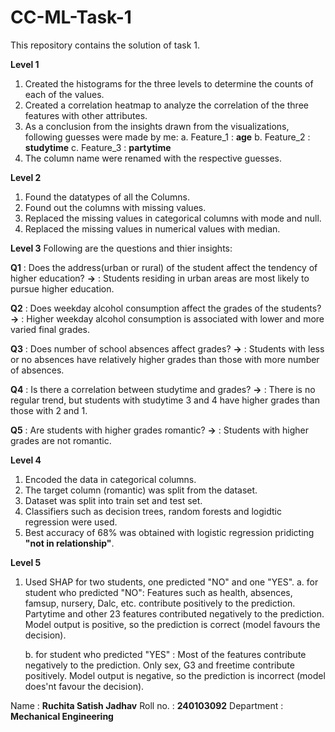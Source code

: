 # CC-ML-Task-1
This repository contains the solution of task 1.


**Level 1**
1. Created the histograms for the three levels to determine the counts of each of the values.
2. Created a correlation heatmap to analyze the correlation of the three features with other attributes.
3. As a conclusion from the insights drawn from the visualizations, following guesses were made by me:
   a. Feature_1 : **age**
   b. Feature_2 : **studytime**
   c. Feature_3 : **partytime**
4. The column name were renamed with the respective guesses.


**Level 2**
1. Found the datatypes of all the Columns.
2. Found out the columns with missing values.
3. Replaced the missing values in categorical columns with mode and null.
4. Replaced the missing values in numerical values with median.


**Level 3**
Following are the questions and thier insights:

**Q1** : Does the address(urban or rural) of the student affect the tendency of higher education?
**->** : Students residing in urban areas are most likely to pursue higher education.

**Q2** : Does weekday alcohol consumption affect the grades of the students?
**->** : Higher weekday alcohol consumption is associated with lower and more varied final grades.

**Q3** : Does number of school absences affect grades?
**->** : Students with less or no absences have relatively higher grades than those with more number of absences.

**Q4** : Is there a correlation between studytime and grades?
**->** : There is no regular trend, but students with studytime 3 and 4 have higher grades than those with 2 and 1.

**Q5** :  Are students with higher grades romantic?
**->** : Students with higher grades are not romantic.


**Level 4**
1. Encoded the data in categorical columns.
2. The target column (romantic) was split from the dataset.
3. Dataset was split into train set and test set.
4. Classifiers such as decision trees, random forests and logidtic regression were used.
5. Best accuracy of 68% was obtained with logistic regression pridicting **"not in relationship"**.


**Level 5**
1. Used SHAP for two students, one predicted "NO" and one "YES".
   a. for student who predicted "NO":
      Features such as health, absences, famsup, nursery, Dalc, etc. contribute positively to the prediction. Partytime and other 23 features contributed 
      negatively to the prediction.
      Model output is positive, so the prediction is correct (model favours the decision).

   b. for student who predicted "YES" :
      Most of the features contribute negatively to the prediction. Only sex, G3 and freetime contribute positively.
      Model output is negative, so the prediction is incorrect (model does'nt favour the decision).


Name : **Ruchita Satish Jadhav**
Roll no. : **240103092**
Department : **Mechanical Engineering**
